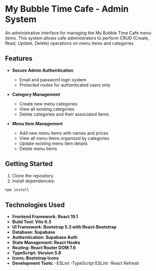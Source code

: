 # My Bubble Time Cafe - Admin System

An administrative interface for managing the My Bubble Time Cafe menu items. This system allows cafe administrators to perform CRUD (Create, Read, Update, Delete) operations on menu items and categories.

## Features

- **Secure Admin Authentication**
  - Email and password login system
  - Protected routes for authenticated users only

- **Category Management**
  - Create new menu categories
  - View all existing categories 
  - Delete categories and their associated items

- **Menu Item Management**
  - Add new menu items with names and prices
  - View all menu items organized by categories
  - Update existing menu item details
  - Delete menu items

## Getting Started

1. Clone the repository
2. Install dependencies:
```bash
npm install
```
## Technologies Used
- **Frontend Framework: React 19.1**
- **Build Tool: Vite 6.3**
- **UI Framework: Bootstrap 5.3 with React-Bootstrap**
- **Database: Supabase**
- **Authentication: Supabase Auth**
- **State Management: React Hooks**
- **Routing: React Router DOM 7.6**
- **TypeScript: Version 5.8**
- **Icons: Bootstrap Icons**
- **Development Tools:**
  -ESLint
  -TypeScript ESLint
  -React Refresh

